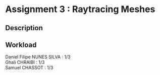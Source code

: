 # Assignment 3 : Raytracing Meshes

## Description

## Workload
Daniel Filipe NUNES SILVA : 1/3  
Ghali CHRAIBI : 1/3  
Samuel CHASSOT : 1/3
